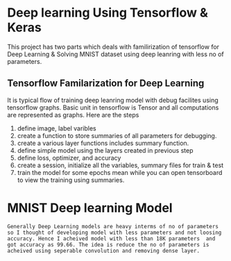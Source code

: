 # Deep learning Using Tensorflow & Keras

This project has two parts which deals with familirization of tensorflow for Deep Learning & Solving MNIST dataset using deep leanring with less no of parameters.

## Tensorflow Familarization for Deep Learning

It is typical flow of training deep leanring model with debug facilites using tensorflow graphs. Basic unit in tensorflow is Tensor and all computations are represented as graphs. Here are the steps
1. define image, label varibles
2. create a function to store summaries of all parameters for debugging.
3. create a various layer functions includes summary function.
4. define simple model using the layers created in previous step
5. define loss, optimizer, and accuracy
6. create a session, initialize all the variables, summary files for train & test
7. train the model for some epochs mean while you can open tensorboard to view the training using summaries.


# MNIST Deep learning Model

    Generally Deep Learning models are heavy interms of no of parameters so I thought of developing model with less parameters and not loosing accuracy. Hence I acheived model with less than 18K parameters  and got accuracy as 99.66. The idea is reduce the no of parameters is acheived using seperable convolution and removing dense layer.
